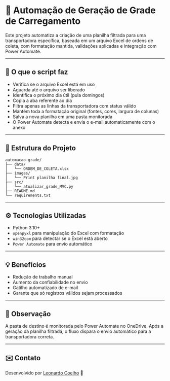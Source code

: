 # 🚛 Automação de Geração de Grade de Carregamento

Este projeto automatiza a criação de uma planilha filtrada para uma transportadora específica, baseada em um arquivo Excel de ordens de coleta, com formatação mantida, validações aplicadas e integração com Power Automate.

---

## 🔧 O que o script faz

- Verifica se o arquivo Excel está em uso
- Aguarda até o arquivo ser liberado
- Identifica o próximo dia útil (pula domingos)
- Copia a aba referente ao dia
- Filtra apenas as linhas da transportadora com status válido
- Mantém toda a formatação original (fontes, cores, largura de colunas)
- Salva a nova planilha em uma pasta monitorada
- O Power Automate detecta e envia o e-mail automaticamente com o anexo

---

## 📁 Estrutura do Projeto

```
automacao-grade/
├── data/
│   └── ORDEM_DE_COLETA.xlsx
├── images/
│   └── Print planilha final.jpg
├── src/
│   └── atualizar_grade_MVC.py
├── README.md
└── requirements.txt
```

---

## ⚙️ Tecnologias Utilizadas

- Python 3.10+
- `openpyxl` para manipulação do Excel com formatação
- `win32com` para detectar se o Excel está aberto
- `Power Automate` para envio automático

---

## 💡 Benefícios

- Redução de trabalho manual
- Aumento da confiabilidade no envio
- Gatilho automatizado de e-mail
- Garante que só registros válidos sejam processados

---

## 📝 Observação

A pasta de destino é monitorada pelo Power Automate no OneDrive. Após a geração da planilha filtrada, o fluxo dispara o envio automático para a transportadora correta.

---

## ✉️ Contato

Desenvolvido por [Leonardo Coelho](https://github.com/LeonardCoelho) 🚀
